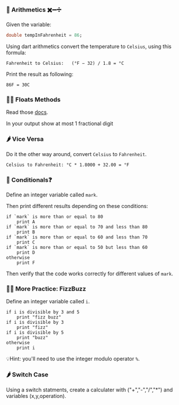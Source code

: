 ### 🍋 Arithmetics ✖️➖➗

Given the variable:

```dart
double tempInFahrenheit = 86;
```

Using dart arithmetics convert the temperature to `Celsius`, using this formula:

```
Fahrenheit to Celsius:   (°F − 32) / 1.8 = °C
```

Print the result as following:

```
86F = 30C
```

### 🤼‍♂️ Floats Methods

Read those [docs](https://api.dart.dev/stable/2.16.1/dart-core/num/toStringAsFixed.html).

In your output show at most 1 fractional digit

### 🌶 Vice Versa

Do it the other way around, convert `Celsius` to `Fahrenheit`.

```
Celsius to Fahrenheit: °C * 1.8000 + 32.00 = °F
```

### 🍋 Conditionals❓

Define an integer variable called `mark`.

Then print different results depending on these conditions:

```
if `mark` is more than or equal to 80
    print A
if `mark` is more than or equal to 70 and less than 80
    print B
if `mark` is more than or equal to 60 and less than 70
    print C
if `mark` is more than or equal to 50 but less than 60
    print D
otherwise
    print F
```

Then verify that the code works correctly for different values of `mark`.

### 🤼‍♂️ More Practice: FizzBuzz

Define an integer variable called `i`.

```
if i is divisible by 3 and 5
    print "fizz buzz"
if i is divisible by 3
    print "fizz"
if i is divisible by 5
    print "buzz"
otherwise
    print i
```
💡Hint: you'll need to use the integer modulo operator `%`.


### 🌶 Switch Case

Using a switch statments, create a calculater with ("+","-","/","*") and variables (x,y,operation). 


